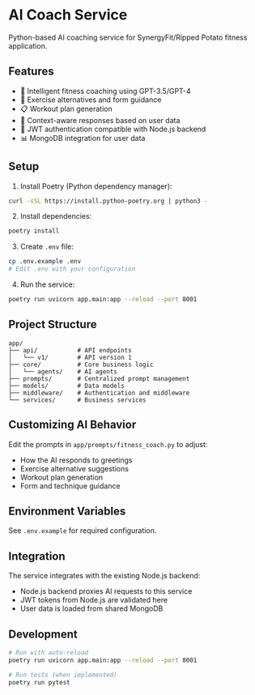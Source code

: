 # AI Coach Service

Python-based AI coaching service for SynergyFit/Ripped Potato fitness application.

## Features

- 🤖 Intelligent fitness coaching using GPT-3.5/GPT-4
- 💪 Exercise alternatives and form guidance
- 📋 Workout plan generation
- 🎯 Context-aware responses based on user data
- 🔐 JWT authentication compatible with Node.js backend
- 📊 MongoDB integration for user data

## Setup

1. Install Poetry (Python dependency manager):
```bash
curl -sSL https://install.python-poetry.org | python3 -
```

2. Install dependencies:
```bash
poetry install
```

3. Create `.env` file:
```bash
cp .env.example .env
# Edit .env with your configuration
```

4. Run the service:
```bash
poetry run uvicorn app.main:app --reload --port 8001
```

## Project Structure

```
app/
├── api/           # API endpoints
│   └── v1/        # API version 1
├── core/          # Core business logic
│   └── agents/    # AI agents
├── prompts/       # Centralized prompt management
├── models/        # Data models
├── middleware/    # Authentication and middleware
└── services/      # Business services
```

## Customizing AI Behavior

Edit the prompts in `app/prompts/fitness_coach.py` to adjust:
- How the AI responds to greetings
- Exercise alternative suggestions
- Workout plan generation
- Form and technique guidance

## Environment Variables

See `.env.example` for required configuration.

## Integration

The service integrates with the existing Node.js backend:
- Node.js backend proxies AI requests to this service
- JWT tokens from Node.js are validated here
- User data is loaded from shared MongoDB

## Development

```bash
# Run with auto-reload
poetry run uvicorn app.main:app --reload --port 8001

# Run tests (when implemented)
poetry run pytest
```